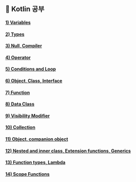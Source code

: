 ## 📝 Kotlin 공부

#### [1) Variables](https://grand-jumper-7af.notion.site/Variables-3c6181cc1f174100bdefde2fe85b7be3)

#### [2) Types](https://grand-jumper-7af.notion.site/Types-f0118d6b6823439d8489ec545629658e)

#### [3) Null, Compiler](https://grand-jumper-7af.notion.site/Null-Compiler-2509246ccd204052bec83aed79ae89a8)

#### [4) Operator](https://grand-jumper-7af.notion.site/Operator-19133f5d6fa7401592289d9a80993141)

#### [5) Conditions and Loop](https://grand-jumper-7af.notion.site/Conditions-and-Loop-e81306edc2cf4eddbbcfe51d63d28a66)

#### [6) Object, Class, Interface](https://grand-jumper-7af.notion.site/Object-ff299fa4ba164ec8a17027860364089f)

#### [7) Function](https://grand-jumper-7af.notion.site/Function-7cfc0c2ea26c40ef93e18af2318c36be)

#### [8) Data Class ](https://grand-jumper-7af.notion.site/Data-Class-df5a06de2e2b4b77bb2f133cd4aa86c6)

#### [9) Visibility Modifier](https://grand-jumper-7af.notion.site/e1f558ad547f494bb0208b2955ad2697)

#### [10) Collection](https://grand-jumper-7af.notion.site/Collection-4d88fc7aba4f44958d8a6a3ac7197e86)

#### [11) Object, companion object](https://grand-jumper-7af.notion.site/Object-companion-object-09fd8ea8cc134b27bdb31eeb27997406)

#### [12) Nested and inner class, Extension functions, Generics](https://grand-jumper-7af.notion.site/Function-7cfc0c2ea26c40ef93e18af2318c36be)

#### [13) Function types, Lambda](https://grand-jumper-7af.notion.site/Function-types-Lambda-bc9a974c6443495cb14b55a634e4f61e)

#### [14) Scope Functions](https://grand-jumper-7af.notion.site/Scope-Functions-56fed77dc26342d6a7ac69f633aa347b)

